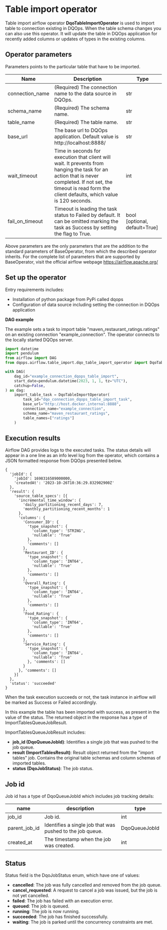 # Table import operator

Table import airflow operator **DqoTableImportOperator** is used to import table to connection existing in DQOps.
When the table schema changes you can also use this operator. 
It will update the table in DQOps application for recently added columns or updates of types in the existing columns.

## Operator parameters

Parameters points to the particular table that have to be imported.

| Name            | Description                                                                                                                                                                                                                                                                                                               | Type                                                          |
|-----------------|---------------------------------------------------------------------------------------------------------------------------------------------------------------------------------------------------------------------------------------------------------------------------------------------------------------------------|---------------------------------------------------------------|
| connection_name | (Required) The connection name to the data source in DQOps.                                                                                                                                                                                                                                                               | str                                                           |
| schema_name     | (Required) The schema name.                                                                                                                                                                                                                                                                                               | str                                                           |
| table_name      | (Required) The table name.                                                                                                                                                                                                                                                                                                | str                                                           |
| base_url        | The base url to DQOps application. Default value is http://localhost:8888/                                                                                                                                                                                                                                                | str                                                           |
| wait_timeout    | Time in seconds for execution that client will wait. It prevents from hanging the task for an action that is never completed. If not set, the timeout is read form the client defaults, which value is 120 seconds.                                                                                                       | int                                                           |
| fail_on_timeout | Timeout is leading the task status to Failed by default. It can be omitted marking the task as Success by setting the flag to True.                                                                                                                                                                                       | bool [optional, default=True]                                 |

Above parameters are the only parameters that are the addition to the standard parameters of BaseOperator, from which the described operator inherits.
For the complete list of parameters that are supported by BaseOperator, visit the official airflow webpage https://airflow.apache.org/


## Set up the operator

Entry requirements includes:

- Installation of python package from PyPi called dqops
- Configuration of data source including setting the connection in DQOps application

**DAG example**

The example sets a task to import table "maven_restaurant_ratings.ratings" on an existing connection "example_connection". 
The operator connects to the locally started DQOps server.

```python
import datetime
import pendulum
from airflow import DAG
from dqops.airflow.table_import.dqo_table_import_operator import DqoTableImportOperator

with DAG(
    dag_id="example_connection_dqops_table_import",
    start_date=pendulum.datetime(2023, 1, 1, tz="UTC"),
    catchup=False,
) as dag:
    import_table_task = DqoTableImportOperator(
        task_id="dqo_connection_dqops_table_import_task",
        base_url="http://host.docker.internal:8888",
        connection_name="example_connection",
        schema_name="maven_restaurant_ratings",
        table_names=["ratings"]
    )
```


## Execution results

Airflow DAG provides logs to the executed tasks.
The status details will appear in a one line as an info level log from the operator, which contains a JSON formatted response from DQOps presented below. 

```json5
{
  'jobId': {
    'jobId': 1698316589000000, 
    'createdAt': '2023-10-26T10:36:29.832902900Z'
  }, 
  'result': {
    'source_table_specs': [{
      'incremental_time_window': {
        'daily_partitioning_recent_days': 7, 
        'monthly_partitioning_recent_months': 1
      }, 
      'columns': {
        'Consumer_ID': {
          'type_snapshot': {
            'column_type': 'STRING', 
            'nullable': 'True'
          }, 
          'comments': []
        }, 
        'Restaurant_ID': {
          'type_snapshot': {
            'column_type': 'INT64', 
            'nullable': 'True'
          }, 
          'comments': []
        }, 
        'Overall_Rating': {
          'type_snapshot': {
            'column_type': 'INT64', 
            'nullable': 'True'
          }, 
          'comments': []
        }, 
        'Food_Rating': {
          'type_snapshot': {
            'column_type': 'INT64', 
            'nullable': 'True'
          }, 
          'comments': []
        }, 
        'Service_Rating': {
          'type_snapshot': {
            'column_type': 'INT64', 
            'nullable': 'True'
          }, 'comments': []
        }
      }, 'comments': []
    }]
  }, 
  'status': 'succeeded'
}
```

When the task execution succeeds or not, the task instance in airflow will be marked as Success or Failed accordingly.

In this example the table has been imported with success, as present in the value of the status.
The returned object in the response has a type of ImportTablesQueueJobResult.

ImportTablesQueueJobResult includes:

- **job_id (DqoQueueJobId)**: Identifies a single job that was pushed to the job queue.
- **result (ImportTablesResult)**: Result object returned from the "import tables" job. 
Contains the original table schemas and column schemas of imported tables.
- **status (DqoJobStatus)**: The job status.

## Job id

Job id has a type of DqoQueueJobId which includes job tracking details:

| name          | description                                               | type           |
|---------------|-----------------------------------------------------------|----------------|
| job_id        | Job id.                                                   | int            |
| parent_job_id | Identifies a single job that was pushed to the job queue. | DqoQueueJobId  |
| created_at    | The timestamp when the job was created.                   | int            |


## Status

Status field is the DqoJobStatus enum, which have one of values:

- **cancelled**: The job was fully cancelled and removed from the job queue.
- **cancel_requested**: A request to cancel a job was issued, but the job is not yet cancelled.
- **failed**: The job has failed with an execution error.
- **queued**: The job is queued.
- **running**: The job is now running.
- **succeeded**: The job has finished successfully.
- **waiting**: The job is parked until the concurrency constraints are met.
